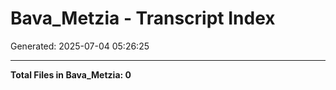 # Bava_Metzia - Transcript Index

Generated: 2025-07-04 05:26:25


---
**Total Files in Bava_Metzia: 0**
